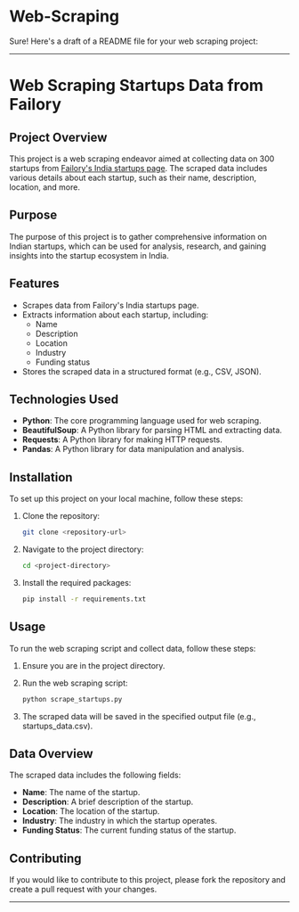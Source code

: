 # Web-Scraping
Sure! Here's a draft of a README file for your web scraping project:

---

# Web Scraping Startups Data from Failory

## Project Overview

This project is a web scraping endeavor aimed at collecting data on 300 startups from [Failory's India startups page](https://www.failory.com/startups/india). The scraped data includes various details about each startup, such as their name, description, location, and more.

## Purpose

The purpose of this project is to gather comprehensive information on Indian startups, which can be used for analysis, research, and gaining insights into the startup ecosystem in India.

## Features

- Scrapes data from Failory's India startups page.
- Extracts information about each startup, including:
  - Name
  - Description
  - Location
  - Industry
  - Funding status
- Stores the scraped data in a structured format (e.g., CSV, JSON).

## Technologies Used

- **Python**: The core programming language used for web scraping.
- **BeautifulSoup**: A Python library for parsing HTML and extracting data.
- **Requests**: A Python library for making HTTP requests.
- **Pandas**: A Python library for data manipulation and analysis.

## Installation

To set up this project on your local machine, follow these steps:

1. Clone the repository:
   ```bash
   git clone <repository-url>
   ```

2. Navigate to the project directory:
   ```bash
   cd <project-directory>
   ```

3. Install the required packages:
   ```bash
   pip install -r requirements.txt
   ```

## Usage

To run the web scraping script and collect data, follow these steps:

1. Ensure you are in the project directory.

2. Run the web scraping script:
   ```bash
   python scrape_startups.py
   ```

3. The scraped data will be saved in the specified output file (e.g., startups_data.csv).

## Data Overview

The scraped data includes the following fields:
- **Name**: The name of the startup.
- **Description**: A brief description of the startup.
- **Location**: The location of the startup.
- **Industry**: The industry in which the startup operates.
- **Funding Status**: The current funding status of the startup.

## Contributing

If you would like to contribute to this project, please fork the repository and create a pull request with your changes.

---
